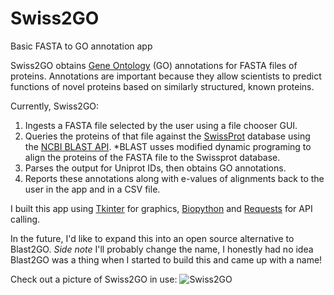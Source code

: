 # Swiss2GO
Basic FASTA to GO annotation app

Swiss2GO obtains [Gene Ontology](http://geneontology.org/) (GO) annotations for FASTA files of proteins. Annotations are important because they allow scientists to predict functions of novel proteins based on similarly structured, known proteins. 

Currently, Swiss2GO:
1. Ingests a FASTA file selected by the user using a file chooser GUI.
2. Queries the proteins of that file against the [SwissProt](http://www.uniprot.org/) database using the [NCBI BLAST API](https://blast.ncbi.nlm.nih.gov/Blast.cgi).
  *BLAST usses modified dynamic programing to align the proteins of the FASTA file to the Swissprot database. 
3. Parses the output for Uniprot IDs, then obtains GO annotations.
4. Reports these annotations along with e-values of alignments back to the user in the app and in a CSV file. 

I built this app using [Tkinter](https://docs.python.org/2/library/tkinter.html) for graphics, [Biopython](http://biopython.org/) and [Requests](http://docs.python-requests.org/en/master/) for API calling. 

In the future, I'd like to expand this into an open source alternative to Blast2GO. *Side note* I'll probably change the name, I honestly had no idea Blast2GO was a thing when I started to build this and came up with a name! 

Check out a picture of Swiss2GO in use: 
![Swiss2GO](https://github.com/bkompa/bkompa.github.io/raw/master/images/Swiss2GO.png)
